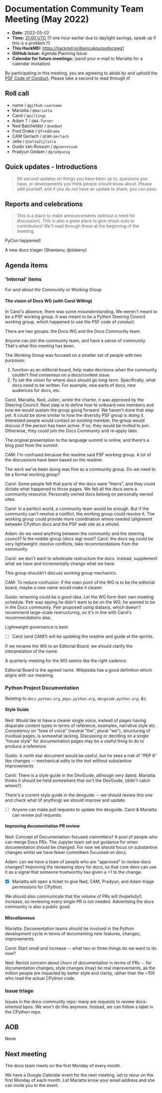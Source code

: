 # Documentation Community Team Meeting (May 2022)

- **Date:** 2022-05-02
- **Time:** [21:00 UTC](https://arewemeetingyet.com/UTC/2022-04-04/21:00/Docs%20Meeting) (!! one hour earlier due to daylight savings, speak up if this is a problem !!)
- **This HackMD:** https://hackmd.io/@encukou/pydocswg1
- **GitHub issue:** Agenda Planning Issue
- **Calendar for future meetings:** (send your e-mail to Mariatta for a calendar invitation)

By participating in this meeting, you are agreeing to abide by and uphold the [PSF Code of Conduct](https://www.python.org/psf/codeofconduct/).
Please take a second to read through it!

## Roll call

- name / `@github-username`
- Mariatta / `@mariatta`
- Carol / `@willingc`
- Adam T / `@AA-Turner`
- Ned Batchelder / `@nedbat`
- Fred Drake / `@freddrake`
- CAM Gerlach / `@CAM-Gerlach`
- Jelle / `@JelleZijlstra`
- Guido van Rossum / `@gvanrossum`
- Pradyun Gedam / `@pradyunsg`
<!-- - Petr / `@encukou` -->

## Quick updates - Introductions

> 60 second updates on things you have been up to, questions you have, or developments you think people should know about. Please add yourself, and if you do not have an update to share, you can pass.


## Reports and celebrations

> This is a place to make announcements (without a need for discussion). This is also a great place to give shout-outs to contributors! We'll read through these at the beginning of the meeting.

PyCon happened!

A new docs triager (Shantanu; @slateny)

## Agenda items

### 'Internal' items

*For and about the Community or Working Group*

#### The vision of Docs WG (with Carol Willing)

In Carol's absence, there was some misunderstanding.  We weren't meant to be a PSF working group.  It was meant to be a Python Steering Council working group, which happened to use the PSF code of conduct.

There are two groups: the Docs WG and the Docs Community team.

Anyone can join the community team, and have a sense of community. That's what this meeting has been.

The Working Group was focused on a smaller set of people with two purposes:
1) function as an editorial board, help make decisions when the community couldn't find consensus on a docs/content issue.
2) To set the vision for where docs should go long-term.  Specifically, what docs need to be written.  For example, new parts of docs, new audiences for docs, etc.

Carol, Mariatta, Ned, Julien, wrote the charter, it was approved by the Steering Council.  Next step is to define how to onboard new members and how we would sustain the group going forward. We haven't done that step yet. It could be done similar to how the diversity PSF group is doing it.  Interested people would contact an existing member, the group would discuss if the person has been active. If so, they would be invited to join.  Otherwise, they could join the Docs Community and re-apply later.

The original presentation to the language summit is online, and there's a blog post from the summit.

CAM: I'm confused because the readme said PSF working group. A lot of the discussions have been based on the readme.

The work we've been doing was fine as a community group.  Do we need to be a formal working group?

Carol: Some people felt that parts of the docs were "theirs", and they could dictate what happened to those pages.  We felt all the docs were a community resource.   Personally owned docs belong on personally owned sites.

Carol: In a perfect world, a community team would be enough. But if the community can't resolve a conflict, the working group could resolve it.  The working group could provide more coordination where needed (alignment between CPython docs and the PSF web site as a whole).

Adam: do we need anything between the community and the steering council? Is the middle group (docs wg) moot?  Carol: the docs wg could be very lightweight: resolve conflicts, take recommendations from the community.

Carol: we don't want to wholesale restructure the docs.  instead, supplement what we have and incrementally change what we have.

This group shouldn't discuss working group mechanics.

CAM: To reduce confusion: if the main point of the WG is to be the editorial board, maybe a new name would make it clearer.

Guido: renaming could be a good idea. Let the WG form their own meeting schedule. Petr was saying he didn't want to be on the WG, he wanted to be in the Docs community. Petr proposed using diataxis, which doesn't recommend large-scale restructuring, so it's in line with Carol's recommendations also.

Lightweight governance is best.

- [ ] Carol (and CAM?) will be updating the readme and guide at the sprints.

If we rename the WG to an Editorial Board, we should clarify the interpretation of the name.

A quarterly meeting for the WG seems like the right cadence.

Editorial Board is the agreed name. Wikipedia has a good definition which aligns with our meaning.

### Python Project Documentation

*Relating to `docs.python.org`, `peps.python.org`, `devguide.python.org`, &c.*

#### Style Guide

Ned: Would like to have a clearer single voice, instead of pages having disparate content types in terms of reference, examples, narrative style etc. Consistency on "tone of voice" (neutral "the", plural "we"), structuring of invidiual pages, is somewhat lacking. Discussing or deciding on a single "house style" for documentation pages may be a useful thing to do to produce a reference.

Guido: A north star document would be useful, but he sees a risk of "PEP 8" like changes -- mechanical edits to the text without substantive improvements

Carol: There is a style guide in the DevGuide, although very dated. Mariatta thinks it should be held somewhere that isn't the DevGuide, (didn't catch where?).

There's a current style guide in the devguide -- we should review this one and check what (if anything) we should improve and update.

- [ ] Anyone can make pull requests to update the devguide.  Carol & Mariatta can review pull requests.

#### Improving documentation PR review

Ned: Concept of Documentation-focused committers? A pool of people who can merge Docs PRs. The Jupyter team set out guidance for when documentation should be changed.
For now we should focus on substantive changes whilst we have fewer committers focussed on docs.

Adam: can we have a team of people who are "approved" to review docs changes? Improving the reviewing story for docs, so that core devs can use it as a signal that someone trustworthy has given a +1 to the change.

- [x] Mariatta will open a ticket to give Ned, CAM, Pradyun, and Adam triage permissions for CPython.

We should also communicate that the volume of PRs will (hopefully!) increase, so reviewing every single PR is not needed. Advertising the docs community is also a public good.

#### Miscellaneous

Mariatta: Documentation teams should be involved in the Python development cycle in terms of documenting new features, changes, improvements.

Carol: Start small and increase -- what two or three things do we want to do *now*?

Ned: Revisit concern about churn of documentation in terms of PRs -- for documentation changes, style changes (may) be real improvements, as the million people are impacted by better style and clarity, rather than the ~100 who read the actual CPython code.


### Issue triage

Issues in the docs-community repo: many are requests to review docs-oriented bpos.  We won't do this anymore. Instead, we can follow a label in the CPython repo.

## AOB

None

## Next meeting

The docs team meets on the first Monday of every month.

We have a Google Calendar event for the next meeting, set to recur on the first Monday of each month.
Let Mariatta know your email address and she can invite you to the event.
